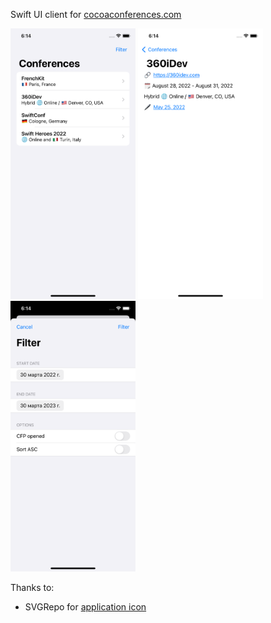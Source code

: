 Swift UI client for [cocoaconferences.com](https://cocoaconferences.com/)

<img src="images/screen1.png" width="200" >
<img src="images/screen3.png" width="200" >
<img src="images/screen2.png" width="200" >

Thanks to:

- SVGRepo for [application icon](https://www.svgrepo.com/svg/228360/conference-podium)